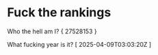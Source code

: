 # Fuck the rankings

Who the hell am I?
{ 27528153 }

What fucking year is it?
[ 2025-04-09T03:03:20Z ]
